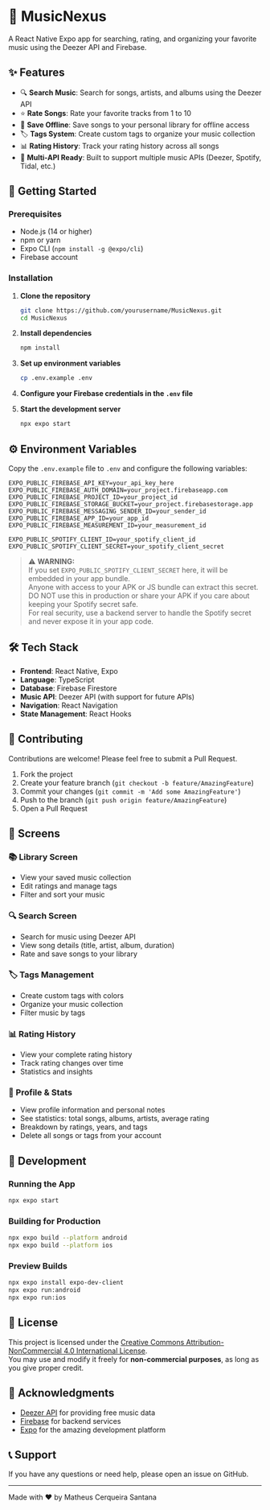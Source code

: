 # 🎵 MusicNexus

A React Native Expo app for searching, rating, and organizing your favorite music using the Deezer API and Firebase.

## ✨ Features

- 🔍 **Search Music**: Search for songs, artists, and albums using the Deezer API
- ⭐ **Rate Songs**: Rate your favorite tracks from 1 to 10
- 💾 **Save Offline**: Save songs to your personal library for offline access
- 🏷️ **Tags System**: Create custom tags to organize your music collection
- 📊 **Rating History**: Track your rating history across all songs
- 🎯 **Multi-API Ready**: Built to support multiple music APIs (Deezer, Spotify, Tidal, etc.)

## 🚀 Getting Started

### Prerequisites

- Node.js (14 or higher)
- npm or yarn
- Expo CLI (`npm install -g @expo/cli`)
- Firebase account

### Installation

1. **Clone the repository**
   ```bash
   git clone https://github.com/yourusername/MusicNexus.git
   cd MusicNexus
   ```

2. **Install dependencies**
   ```bash
   npm install
   ```

3. **Set up environment variables**
   ```bash
   cp .env.example .env
   ```
   
4. **Configure your Firebase credentials in the `.env` file**

5. **Start the development server**
   ```bash
   npx expo start
   ```

## ⚙️ Environment Variables

Copy the `.env.example` file to `.env` and configure the following variables:

```env
EXPO_PUBLIC_FIREBASE_API_KEY=your_api_key_here
EXPO_PUBLIC_FIREBASE_AUTH_DOMAIN=your_project.firebaseapp.com
EXPO_PUBLIC_FIREBASE_PROJECT_ID=your_project_id
EXPO_PUBLIC_FIREBASE_STORAGE_BUCKET=your_project.firebasestorage.app
EXPO_PUBLIC_FIREBASE_MESSAGING_SENDER_ID=your_sender_id
EXPO_PUBLIC_FIREBASE_APP_ID=your_app_id
EXPO_PUBLIC_FIREBASE_MEASUREMENT_ID=your_measurement_id

EXPO_PUBLIC_SPOTIFY_CLIENT_ID=your_spotify_client_id
EXPO_PUBLIC_SPOTIFY_CLIENT_SECRET=your_spotify_client_secret
```

> ⚠️ **WARNING:**  
> If you set `EXPO_PUBLIC_SPOTIFY_CLIENT_SECRET` here, it will be embedded in your app bundle.  
> Anyone with access to your APK or JS bundle can extract this secret.  
> DO NOT use this in production or share your APK if you care about keeping your Spotify secret safe.  
> For real security, use a backend server to handle the Spotify secret and never expose it in your app code.

## 🛠️ Tech Stack

- **Frontend**: React Native, Expo
- **Language**: TypeScript
- **Database**: Firebase Firestore
- **Music API**: Deezer API (with support for future APIs)
- **Navigation**: React Navigation
- **State Management**: React Hooks

## 🤝 Contributing

Contributions are welcome! Please feel free to submit a Pull Request.

1. Fork the project
2. Create your feature branch (`git checkout -b feature/AmazingFeature`)
3. Commit your changes (`git commit -m 'Add some AmazingFeature'`)
4. Push to the branch (`git push origin feature/AmazingFeature`)
5. Open a Pull Request

## 📱 Screens

### 📚 Library Screen
- View your saved music collection
- Edit ratings and manage tags
- Filter and sort your music

### 🔍 Search Screen
- Search for music using Deezer API
- View song details (title, artist, album, duration)
- Rate and save songs to your library

### 🏷️ Tags Management
- Create custom tags with colors
- Organize your music collection
- Filter music by tags

### 📊 Rating History
- View your complete rating history
- Track rating changes over time
- Statistics and insights

### 👤 Profile & Stats
- View profile information and personal notes
- See statistics: total songs, albums, artists, average rating
- Breakdown by ratings, years, and tags
- Delete all songs or tags from your account

## 🔧 Development

### Running the App
```bash
npx expo start
```

### Building for Production
```bash
npx expo build --platform android
npx expo build --platform ios
```

### Preview Builds
```bash
npx expo install expo-dev-client
npx expo run:android
npx expo run:ios
```

## 📄 License

This project is licensed under the [Creative Commons Attribution-NonCommercial 4.0 International License](https://creativecommons.org/licenses/by-nc/4.0/).  
You may use and modify it freely for **non-commercial purposes**, as long as you give proper credit.

## 🙏 Acknowledgments

- [Deezer API](https://developers.deezer.com/) for providing free music data
- [Firebase](https://firebase.google.com/) for backend services
- [Expo](https://expo.dev/) for the amazing development platform

## 📞 Support

If you have any questions or need help, please open an issue on GitHub.

---

Made with ❤️ by Matheus Cerqueira Santana